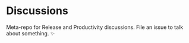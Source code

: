 # Discussions

Meta-repo for Release and Productivity discussions. File an issue to talk about something. :sparkles:
